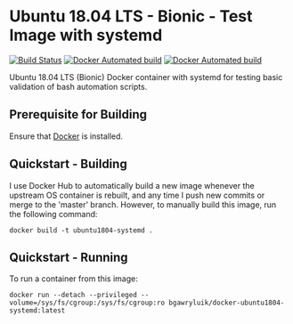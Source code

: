 # Ubuntu 18.04 LTS - Bionic - Test Image with systemd

[![Build Status](https://travis-ci.org/brentwg/docker-ubuntu1804-systemd.svg?branch=master)](https://travis-ci.org/brentwg/docker-ubuntu1804-systemd) [![Docker Automated build](https://img.shields.io/docker/cloud/automated/brentwg/docker-ubuntu1804-systemd.svg)](https://cloud.docker.com/repository/docker/brentwg/docker-ubuntu1804-systemd) [![Docker Automated build](https://img.shields.io/docker/cloud/build/brentwg/docker-ubuntu1804-systemd.svg)](https://cloud.docker.com/repository/docker/brentwg/docker-ubuntu1804-systemd/builds)

Ubuntu 18.04 LTS (Bionic) Docker container with systemd for testing basic validation of bash automation scripts.

## Prerequisite for Building

Ensure that [Docker](https://docs.docker.com/install/) is installed.

## Quickstart - Building

I use Docker Hub to automatically build a new image whenever the upstream OS container is rebuilt, and any time I push new commits or merge to the 'master' branch. However, to manually build this image, run the following command:

```
docker build -t ubuntu1804-systemd .
```

## Quickstart - Running

To run a container from this image:
```
docker run --detach --privileged --volume=/sys/fs/cgroup:/sys/fs/cgroup:ro bgawryluik/docker-ubuntu1804-systemd:latest
```

